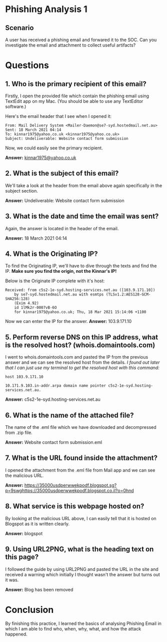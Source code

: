 # Phishing Analysis 1

## Scenario

A user has received a phishing email and forwared it to the SOC. Can you investigate the email and attachment to collect useful artifacts?

# Questions

## 1. Who is the primary recipient of this email?

Firstly, I open the provided file which contain the phishing email using TextEdit app on my Mac. (You should be able to use any TextEditor software.)

Here's the email header that I see when I opened it:

```
From: Mail Delivery System <Mailer-Daemon@se7-syd.hostedmail.net.au>
Sent: 18 March 2021 04:14
To: kinnar1975@yahoo.co.uk <kinnar1975@yahoo.co.uk>
Subject: Undeliverable: Website contact form submission
```

Now, we could easily see the primary recipient.

**Answer:** kinnar1975@yahoo.co.uk

## 2. What is the subject of this email?

We'll take a look at the header from the email above again specifically in the subject section.

**Answer:** Undeliverable: Website contact form submission

## 3. What is the date and time the email was sent?

Again, the answer is located in the header of the email.

**Answer:** 18 March 2021 04:14

## 4. What is the Originating IP?

To find the Originating IP, we'll have to dive through the texts and find the IP. **Make sure you find the origin, not the Kinnar's IP!**

Below is the Originate IP complete with it's host:

```
Received: from c5s2-1e-syd.hosting-services.net.au ([103.9.171.10])
	by se7-syd.hostedmail.net.au with esmtps (TLSv1.2:AES128-GCM-SHA256:128)
	(Exim 4.92)
	id 1lMk2r-0007vB-6O
	for kinnar1975@yahoo.co.uk; Thu, 18 Mar 2021 15:14:06 +1100
```

Now we can enter the IP for the answer.
**Answer:** 103.9.171.10

## 5. Perform reverse DNS on this IP address, what is the resolved host? (whois.domaintools.com)

I went to whois.domaintools.com and pasted the IP from the previous answer and we can see the resolved host from the details. *I found out later that I can just use my terminal to get the resolved host with this command:*

```
host 103.9.171.10

10.171.9.103.in-addr.arpa domain name pointer c5s2-1e-syd.hosting-services.net.au.
```

**Answer:** c5s2-1e-syd.hosting-services.net.au

## 6. What is the name of the attached file?

The name of the .eml file which we have downloaded and decompressed from .zip file.

**Answer:** Website contact form submission.eml

## 7. What is the URL found inside the attachment?

I opened the attachment from the .eml file from Mail app and we can see the malicious URL.

**Answer:** https://35000usdperwwekpodf.blogspot.sg?p=9swghttps://35000usdperwwekpodf.blogspot.co.il?o=0hnd

## 8. What service is this webpage hosted on?

By looking at the malicious URL above, I can easily tell that it is hosted on Blogspot as it is written clearly.

**Answer:** blogspot

## 9. Using URL2PNG, what is the heading text on this page?

I followed the guide by using URL2PNG and pasted the URL in the site and received a warning which initially I thought wasn't the answer but turns out it was.

**Answer:** Blog has been removed

# Conclusion
By finishing this practice, I learned the basics of analysing Phishing Email in which I am able to find who, when, why, what, and how the attack happened.